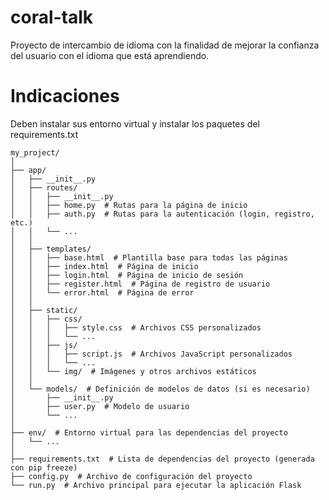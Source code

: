 # coral-talk
Proyecto de intercambio de idioma con la finalidad de mejorar la confianza del usuario con el idioma que está aprendiendo.

# Indicaciones
Deben instalar sus entorno virtual y instalar los paquetes del requirements.txt
```
my_project/
│
├── app/
│   ├── __init__.py
│   ├── routes/
│   │   ├── __init__.py
│   │   ├── home.py  # Rutas para la página de inicio
│   │   ├── auth.py  # Rutas para la autenticación (login, registro, etc.)
│   │   └── ...
│   │
│   ├── templates/
│   │   ├── base.html  # Plantilla base para todas las páginas
│   │   ├── index.html  # Página de inicio
│   │   ├── login.html  # Página de inicio de sesión
│   │   ├── register.html  # Página de registro de usuario
│   │   └── error.html  # Página de error
│   │
│   ├── static/
│   │   ├── css/
│   │   │   ├── style.css  # Archivos CSS personalizados
│   │   │   └── ...
│   │   ├── js/
│   │   │   ├── script.js  # Archivos JavaScript personalizados
│   │   │   └── ...
│   │   └── img/  # Imágenes y otros archivos estáticos
│   │
│   └── models/  # Definición de modelos de datos (si es necesario)
│       ├── __init__.py
│       ├── user.py  # Modelo de usuario
│       └── ...
│
├── env/  # Entorno virtual para las dependencias del proyecto
│   └── ...
│
├── requirements.txt  # Lista de dependencias del proyecto (generada con pip freeze)
├── config.py  # Archivo de configuración del proyecto
└── run.py  # Archivo principal para ejecutar la aplicación Flask
```
